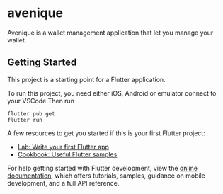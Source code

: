 # avenique

Avenique is a wallet management application that let you manage your wallet.

## Getting Started

This project is a starting point for a Flutter application.

To run this project, you need either iOS, Android or emulator connect to your VSCode
Then run
```
flutter pub get
flutter run
```

A few resources to get you started if this is your first Flutter project:

- [Lab: Write your first Flutter app](https://docs.flutter.dev/get-started/codelab)
- [Cookbook: Useful Flutter samples](https://docs.flutter.dev/cookbook)

For help getting started with Flutter development, view the
[online documentation](https://docs.flutter.dev/), which offers tutorials,
samples, guidance on mobile development, and a full API reference.
